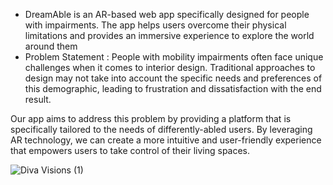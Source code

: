- DreamAble is an AR-based web app specifically designed for people with impairments. The app helps users overcome their physical limitations and provides an immersive experience to explore the world around them
- Problem Statement :
People with mobility impairments often face unique challenges when it comes to interior design. Traditional approaches to design may not take into account the specific needs and preferences of this demographic, leading to frustration and dissatisfaction with the end result.

Our app aims to address this problem by providing a platform that is specifically tailored to the needs of differently-abled users. By leveraging AR technology, we can create a more intuitive and user-friendly experience that empowers users to take control of their living spaces.

![Diva Visions (1)](https://user-images.githubusercontent.com/75380267/230713580-63569f3d-67b6-4c91-a9eb-27d4e63cb4f0.jpg)

